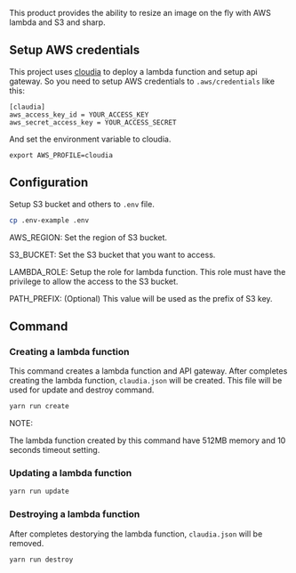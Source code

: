This product provides the ability to resize an image on the fly with AWS lambda and S3 and sharp.

## Setup AWS credentials

This project uses [cloudia](https://github.com/claudiajs/claudia) to deploy a lambda function and setup api gateway.
So you need to setup AWS credentials to `.aws/credentials` like this:

```
[claudia]
aws_access_key_id = YOUR_ACCESS_KEY
aws_secret_access_key = YOUR_ACCESS_SECRET
```

And set the environment variable to cloudia.

```
export AWS_PROFILE=cloudia
```

## Configuration

Setup S3 bucket and others to `.env` file.

```bash
cp .env-example .env
```

AWS_REGION:
Set the region of S3 bucket.

S3_BUCKET:
Set the S3 bucket that you want to access.

LAMBDA_ROLE:
Setup the role for lambda function.
This role must have the privilege to allow the access to the S3 bucket.

PATH_PREFIX: (Optional)
This value will be used as the prefix of S3 key.

## Command

### Creating a lambda function

This command creates a lambda function and API gateway.
After completes creating the lambda function, `claudia.json` will be created.
This file will be used for update and destroy command.

```bash
yarn run create
```

NOTE:

The lambda function created by this command have 512MB memory and 10 seconds timeout setting.

### Updating a lambda function

```bash
yarn run update
```

### Destroying a lambda function

After completes destorying the lambda function, `claudia.json` will be removed.

```bash
yarn run destroy
```

